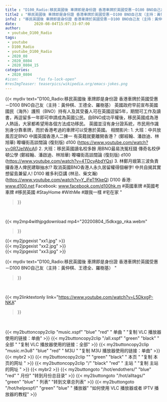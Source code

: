 ```yaml
---
title : "D100_Radio:移民英國後 車牌即是身份證 香港車牌於英國受惠－D100 BNO自己友（主持：黃仲棋、王德全、羅樹基） "
title2 : "移民英國後 車牌即是身份證 香港車牌於英國受惠－D100 BNO自己友（主持：黃仲棋、王德全、羅樹基） "
info2 : "移民英國後 車牌即是身份證 香港車牌於英國受惠－D100 BNO自己友（主持：黃仲棋、王德全、羅樹基）    英國政府早前宣布英國國民（海外）護照（BNO）持有人及其受養人可在英國逗留5年，期間可工作及讀書，再逗留多⼀年即可申請成為英國公民。自BNO成功平權後，移民英國成為港人熱話，大家都希望用各個方法成功移民。    英國並沒有身分證系統，市民用作識別身分靠車牌，而於香港考過的車牌可以受惠於英國。  相關影片: 1. 大班：中共放風否定BNO 中國英國香港人二揀一 有英籍就要離開香港？ (鄭經翰、潘啟迪、林旭華) 嚤囉街高談闊論 (復刻版) d100 (https://www.youtube.com/watch?v=0R7JeIWjcAI) 2. 大班：移民英國讀名校多餘 用BNO最易洗冤枉錢 傳奇名校伊頓公學 (鄭經翰、潘啟迪、林旭華) 嚤囉街高談闊論 (復刻版) d100 (https://www.youtube.com/watch?v=4TDcyAbdYQs) 3. 林鄭月娥第三波負責攞香港人俾民建聯抽水!? 取消英國BNO香港人永久居留權得個嚇字! 中共自揭其實想留島兼留人!  D100 維多利亞講 (林忌、柴文瀚) (https://www.youtube.com/watch?v=Y_iFeTfKkeQ)  D100 香港: www.d100.net  Facebook: www.facebook.com/d100hk.m  #英國車牌 #英國考車牌 #移民英國 #StayHome #WithMe #跟我一樣 #宅在家 "
date:        2020-08-04T15:07:33-07:00
author:
 - youtube_D100_Radio
tags:
 - youtube
 - D100_Radio
 - youtube_D100_Radio
 - 2020_08
 - 2020_0804
 - 2020_0804_15
categories:
 - 2020_0804
#icon:        "fas fa-lock-open"
#resImgTeaser: teaserpics/wikipedia.org/emacs-jokes.png
---
```


{{< mydiv text="D100_Radio:移民英國後 車牌即是身份證 香港車牌於英國受惠－D100 BNO自己友（主持：黃仲棋、王德全、羅樹基）    英國政府早前宣布英國國民（海外）護照（BNO）持有人及其受養人可在英國逗留5年，期間可工作及讀書，再逗留多⼀年即可申請成為英國公民。自BNO成功平權後，移民英國成為港人熱話，大家都希望用各個方法成功移民。    英國並沒有身分證系統，市民用作識別身分靠車牌，而於香港考過的車牌可以受惠於英國。  相關影片: 1. 大班：中共放風否定BNO 中國英國香港人二揀一 有英籍就要離開香港？ (鄭經翰、潘啟迪、林旭華) 嚤囉街高談闊論 (復刻版) d100 (https://www.youtube.com/watch?v=0R7JeIWjcAI) 2. 大班：移民英國讀名校多餘 用BNO最易洗冤枉錢 傳奇名校伊頓公學 (鄭經翰、潘啟迪、林旭華) 嚤囉街高談闊論 (復刻版) d100 (https://www.youtube.com/watch?v=4TDcyAbdYQs) 3. 林鄭月娥第三波負責攞香港人俾民建聯抽水!? 取消英國BNO香港人永久居留權得個嚇字! 中共自揭其實想留島兼留人!  D100 維多利亞講 (林忌、柴文瀚) (https://www.youtube.com/watch?v=Y_iFeTfKkeQ)  D100 香港: www.d100.net  Facebook: www.facebook.com/d100hk.m  #英國車牌 #英國考車牌 #移民英國 #StayHome #WithMe #跟我一樣 #宅在家 "
>}}
<br>


{{< my2mp4withjpgdownload mp4="20200804_l5dkxgp_nka.webm"
>}}

{{< my2jpgexist "xx1.jpg" >}}<br>
{{< my2jpgexist "xx2.jpg" >}}<br>
{{< my2jpgexist "xx3.jpg" >}}<br>



{{< mydiv text="D100_Radio:移民英國後 車牌即是身份證 香港車牌於英國受惠－D100 BNO自己友（主持：黃仲棋、王德全、羅樹基） "
>}}
<br>

{{< my2linktextonly link="https://www.youtube.com/watch?v=L5DkxgP-NKA"
>}}


<br>

{{< my2buttoncopy2clip "music.xspf"        "blue"   "red"    " 单曲 "  "复制 VLC 播放器使用的链接：单曲" >}} {{< my2buttoncopy2clip "/all.xspf"         "green"  "black"  " 全部 "  "复制 VLC 播放器使用的链接：全部" >}} {{< my2buttoncopy2clip "music.m3u8"        "blue"   "red"    " M3U  "    "复制 M3U 播放器使用的链接：单曲" >}} {{< mybr2 >}} {{< my2buttoncopy2clip ""                  "green"  "black"  " 本页 "    "复制 本页的网址 " >}} {{< my2buttoncopy2clip "/"                 "black"  "red"    " 主站 "    "复制 主站的网址 " >}} {{< mybr2 >}} {{< my2buttongoto      "/hot/endothers/"   "blue"   "red"    " 月份"   "转到月份总目录" >}} {{< my2buttongoto      "/hot/alltags/"     "green"  "blue"   " 列表"   "转到文章总列表" >}} {{< my2buttongoto      "/hot/helpxspf/"    "green"  "blue"   " 播放器" "如何使用 VLC 播放器或者 IPTV 播放器的教程" >}} 
